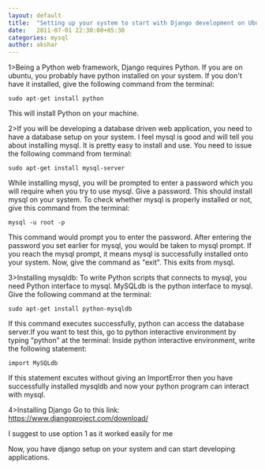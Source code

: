 ```yaml
---
layout: default
title:  "Setting up your system to start with Django development on Ubuntu:"
date:   2011-07-01 22:30:00+05:30
categories: mysql
author: akshar
---
```

1>Being a Python web framework, Django requires Python. If you are on ubuntu, you probably have python installed on your system.
If you don't have it installed, give the following command from the terminal:

	sudo apt-get install python

This will install Python on your machine.

2>If you will be developing a database driven web application, you need to have a database setup on your system. I feel mysql is good and will tell you about installing mysql. It is pretty easy to install and use. You need to issue the following command from terminal:

	sudo apt-get install mysql-server

While installing mysql, you will be prompted to enter a password which you will require when you try to use mysql. Give a password.
This should install mysql on your system.
To check whether mysql is properly installed or not, give this command from the terminal:

	mysql -u root -p

This command would prompt you to enter the password. After entering the password you set earlier for mysql, you would be taken to mysql prompt.
If you reach the mysql prompt, it means mysql is successfully installed onto your system.
Now, give the command as "exit". This exits from mysql.

3>Installing mysqldb:
To write Python scripts that connects to mysql, you need Python interface to mysql. MySQLdb is the python interface to mysql.
Give the following command at the terminal:

	sudo apt-get install python-mysqldb

If this command executes successfully, python can access the database server.If you want to test this, go to python interactive environment by typing "python" at the terminal:
Inside python interactive environment, write the following statement:

	import MySQLdb

If this statement excutes without giving an ImportError then you have successfully installed mysqldb and now your python program can interact with mysql.

4>Installing Django
Go to this link:
	https://www.djangoproject.com/download/

I suggest to use option 1 as it worked easily for me

Now, you have django setup on your system and can start developing applications.

